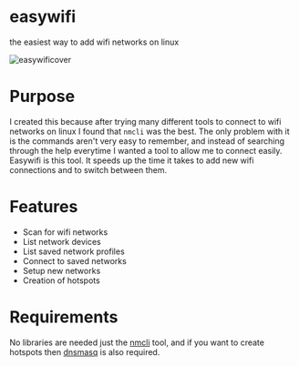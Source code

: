 # easywifi
the easiest way to add wifi networks on linux

![easywificover][cover]

# Purpose

I created this because after trying many different tools to connect to wifi networks on linux I found that `nmcli` was the best. The only problem with it is the commands aren't very easy to remember, and instead of searching through the help everytime I wanted a tool to allow me to connect easily. Easywifi is this tool. It speeds up the time it takes to add new wifi connections and to switch between them.

# Features

* Scan for wifi networks
* List network devices
* List saved network profiles
* Connect to saved networks
* Setup new networks
* Creation of hotspots

# Requirements

No libraries are needed just the [nmcli](http://manpages.ubuntu.com/manpages/bionic/en/man1/nmcli.1.html) tool, and if you want to create hotspots then [dnsmasq](https://wiki.debian.org/dnsmasq) is also required.

[cover]: https://i.imgur.com/Y8odLqa.png "Easy Wifi Cover"
